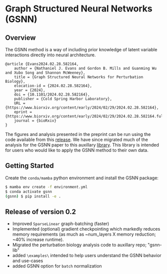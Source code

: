 # Graph Structured Neural Networks (GSNN)

## Overview 

The GSNN method is a way of including prior knowledge of latent variable interactions directly into neural architecture.

```
@article {Evans2024.02.28.582164,
	author = {Nathaniel J. Evans and Gordon B. Mills and Guanming Wu and Xubo Song and Shannon McWeeney},
	title = {Graph Structured Neural Networks for Perturbation Biology},
	elocation-id = {2024.02.28.582164},
	year = {2024},
	doi = {10.1101/2024.02.28.582164},
	publisher = {Cold Spring Harbor Laboratory},
	URL = {https://www.biorxiv.org/content/early/2024/02/29/2024.02.28.582164},
	eprint = {https://www.biorxiv.org/content/early/2024/02/29/2024.02.28.582164.full.pdf},
	journal = {bioRxiv}
}
```

The figures and analysis presented in the preprint can be run using the code available from this [release](https://github.com/nathanieljevans/GSNN/releases/tag/v1.0.0). We have since migrated much of the analysis for the GSNN paper to this auxillary [library](https://github.com/nathanieljevans/gsnn-lib). This library is intended for users who would like to apply the GSNN method to their own data. 

## Getting Started

Create the `conda/mamba` python environment and install the GSNN package: 
```bash 
$ mamba env create -f environment.yml 
$ conda activate gsnn 
(gsnn) $ pip install -e .
```

## Release of version 0.2 

- Improved `SparseLinear` graph-batching (faster)
- Implemented (optional) gradient checkpointing which markedly reduces memory requirements (as much as ~num_layers X memory reduction; ~40% increase runtime). 
- Migrated the perturbation biology analysis code to auxillary repo; "gsnn-lib" 
- added `\examples\` intended to help users understand the GSNN behavior and use-cases
- added GSNN option for `batch` normalization 


